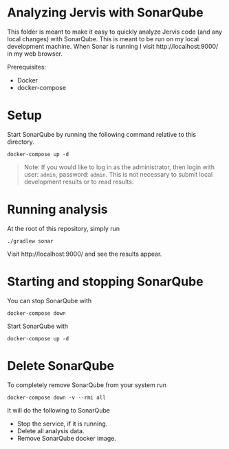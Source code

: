 # Analyzing Jervis with SonarQube

This folder is meant to make it easy to quickly analyze Jervis code (and any
local changes) with SonarQube.  This is meant to be run on my local development
machine.  When Sonar is running I visit http://localhost:9000/ in my web
browser.

Prerequisites:

* Docker
* docker-compose

# Setup

Start SonarQube by running the following command relative to this directory.

   ```
   docker-compose up -d
   ```

> Note: If you would like to log in as the administrator, then login with user:
> `admin`, password: `admin`.  This is not necessary to submit local development
> results or to read results.

# Running analysis

At the root of this repository, simply run

    ./gradlew sonar

Visit http://localhost:9000/ and see the results appear.

# Starting and stopping SonarQube

You can stop SonarQube with

    docker-compose down

Start SonarQube with

    docker-compose up -d

# Delete SonarQube

To completely remove SonarQube from your system run

    docker-compose down -v --rmi all

It will do the following to SonarQube

* Stop the service, if it is running.
* Delete all analysis data.
* Remove SonarQube docker image.
